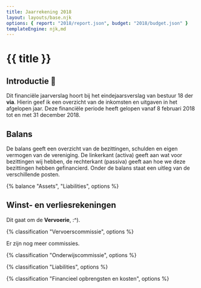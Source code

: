 ```yaml
---
title: Jaarrekening 2018
layout: layouts/base.njk
options: { report: "2018/report.json", budget: "2018/budget.json" }
templateEngine: njk,md
---
```


# {{ title }}

## Introductie 🎉

Dit financiële jaarverslag hoort bij het eindejaarsverslag van bestuur 18 der
**via**. Hierin geef ik een overzicht van de inkomsten en uitgaven in het
afgelopen jaar. Deze financiële periode heeft gelopen vanaf 8 februari 2018 tot
en met 31 december 2018.

## Balans

De balans geeft een overzicht van de bezittingen, schulden en eigen vermogen van
de vereniging. De linkerkant (activa) geeft aan wat voor bezittingen wij hebben,
de rechterkant (passiva) geeft aan hoe we deze bezittingen hebben gefinancierd.
Onder de balans staat een uitleg van de verschillende posten.

{% balance "Assets", "Liabilities", options %}

## Winst- en verliesrekeningen

Dit gaat om de **Vervoerie**, :^).

{% classification "Vervoerscommissie", options %}

Er zijn nog meer commissies.

{% classification "Onderwijscommissie", options %}

{% classification "Liabilities", options %}

{% classification "Financieel opbrengsten en kosten", options %}
